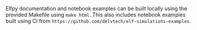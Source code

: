 Elfpy documentation and notebook examples can be built locally using the provided Makefile using `make html`. This also includes notebook examples built using CI from `https://github.com/delvtech/elf-simulations-examples`.